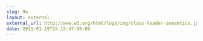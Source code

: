 ```yaml
---
slug: 9e
layout: external
external_url: http://www.w3.org/html/logo/img/class-header-semantics.jpg
date: 2011-01-19T15:15:47-06:00
---
```

